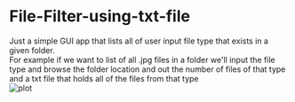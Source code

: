 # File-Filter-using-txt-file

Just a simple GUI app that lists all of user input file type that exists in a given folder.\
For example if we want to list of all .jpg files in a folder we'll input the file type and browse the folder location and out the number of files of that type and a txt file that holds all of the files from that type\
![plot](./D:/Capture.PNG)
